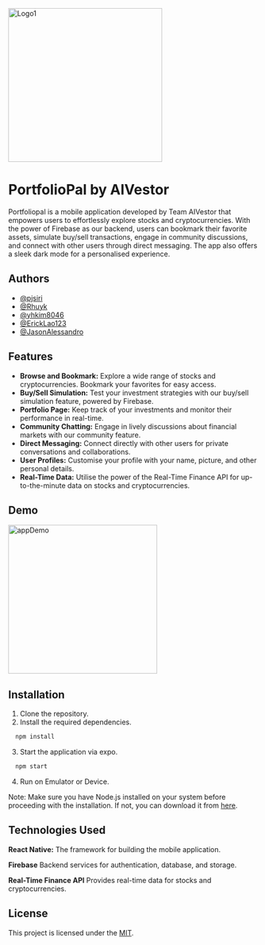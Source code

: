 <img src="https://github.com/pjsiri/portfolio-pal/assets/104670311/25f4f631-7e9d-425a-a2c1-e5aa2583c5cb" alt="Logo1" width="310">

# PortfolioPal by AIVestor

Portfoliopal is a mobile application developed by Team AIVestor that empowers users to effortlessly explore stocks and cryptocurrencies. With the power of Firebase as our backend, users can bookmark their favorite assets, simulate buy/sell transactions, engage in community discussions, and connect with other users through direct messaging. The app also offers a sleek dark mode for a personalised experience.


## Authors

- [@pjsiri](https://github.com/pjsiri)
- [@Rhuyk](https://github.com/Rhuyk)
- [@yhkim8046](https://github.com/yhkim8046)
- [@ErickLao123](https://github.com/ErickLao123)
- [@JasonAlessandro](https://github.com/JasonAlessandro)


## Features

- **Browse and Bookmark:** Explore a wide range of stocks and cryptocurrencies. Bookmark your favorites for easy access.
- **Buy/Sell Simulation:** Test your investment strategies with our buy/sell simulation feature, powered by Firebase.
- **Portfolio Page:** Keep track of your investments and monitor their performance in real-time.
- **Community Chatting:** Engage in lively discussions about financial markets with our community feature.
- **Direct Messaging:** Connect directly with other users for private conversations and collaborations.
- **User Profiles:** Customise your profile with your name, picture, and other personal details.
- **Real-Time Data:** Utilise the power of the Real-Time Finance API for up-to-the-minute data on stocks and cryptocurrencies.

## Demo

<img src="https://github.com/pjsiri/portfolio-pal/assets/104670311/1bb9d820-fa9c-4381-a174-df168f9cffa4" alt="appDemo" width="300">

## Installation

1. Clone the repository.
2. Install the required dependencies.

```bash
  npm install 
```

3. Start the application via expo.

```bash
  npm start 
```

4. Run on Emulator or Device.

Note: Make sure you have Node.js installed on your system before proceeding with the installation. If not, you can download it from [here](https://nodejs.org/en).
    
## Technologies Used

**React Native:** The framework for building the mobile application.

**Firebase** Backend services for authentication, database, and storage.

**Real-Time Finance API** Provides real-time data for stocks and cryptocurrencies.


## License

This project is licensed under the [MIT](LICENSE).

